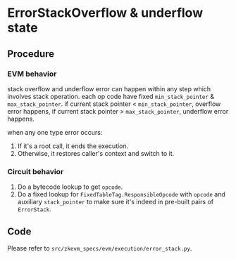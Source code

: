 # ErrorStackOverflow & underflow state

## Procedure
### EVM behavior

stack overflow and underflow error can happen within any step which involves stack operation.
each op code have fixed `min_stack_pointer` & `max_stack_pointer`.  if current stack pointer < `min_stack_pointer`, 
overflow error happens, if current stack pointer > `max_stack_pointer`, underflow error happens.

when any one type error occurs:
1. If it's a root call, it ends the execution.
2. Otherwise, it restores caller's context and switch to it.

### Circuit behavior

1. Do a bytecode lookup to get `opcode`.
2. Do a fixed lookup for `FixedTableTag.ResponsibleOpcode` with `opcode` and auxiliary `stack_pointer` to make sure it's indeed in pre-built pairs of `ErrorStack`.

## Code

Please refer to `src/zkevm_specs/evm/execution/error_stack.py`.
